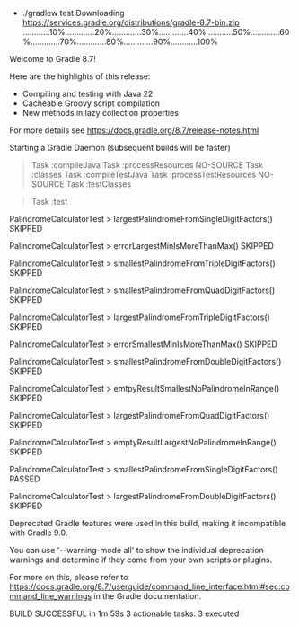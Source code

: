 + ./gradlew test
Downloading https://services.gradle.org/distributions/gradle-8.7-bin.zip
............10%.............20%.............30%.............40%............50%.............60%.............70%.............80%.............90%............100%

Welcome to Gradle 8.7!

Here are the highlights of this release:
 - Compiling and testing with Java 22
 - Cacheable Groovy script compilation
 - New methods in lazy collection properties

For more details see https://docs.gradle.org/8.7/release-notes.html

Starting a Gradle Daemon (subsequent builds will be faster)
> Task :compileJava
> Task :processResources NO-SOURCE
> Task :classes
> Task :compileTestJava
> Task :processTestResources NO-SOURCE
> Task :testClasses

> Task :test

PalindromeCalculatorTest > largestPalindromeFromSingleDigitFactors() SKIPPED

PalindromeCalculatorTest > errorLargestMinIsMoreThanMax() SKIPPED

PalindromeCalculatorTest > smallestPalindromeFromTripleDigitFactors() SKIPPED

PalindromeCalculatorTest > smallestPalindromeFromQuadDigitFactors() SKIPPED

PalindromeCalculatorTest > largestPalindromeFromTripleDigitFactors() SKIPPED

PalindromeCalculatorTest > errorSmallestMinIsMoreThanMax() SKIPPED

PalindromeCalculatorTest > smallestPalindromeFromDoubleDigitFactors() SKIPPED

PalindromeCalculatorTest > emtpyResultSmallestNoPalindromeInRange() SKIPPED

PalindromeCalculatorTest > largestPalindromeFromQuadDigitFactors() SKIPPED

PalindromeCalculatorTest > emptyResultLargestNoPalindromeInRange() SKIPPED

PalindromeCalculatorTest > smallestPalindromeFromSingleDigitFactors() PASSED

PalindromeCalculatorTest > largestPalindromeFromDoubleDigitFactors() SKIPPED

Deprecated Gradle features were used in this build, making it incompatible with Gradle 9.0.

You can use '--warning-mode all' to show the individual deprecation warnings and determine if they come from your own scripts or plugins.

For more on this, please refer to https://docs.gradle.org/8.7/userguide/command_line_interface.html#sec:command_line_warnings in the Gradle documentation.

BUILD SUCCESSFUL in 1m 59s
3 actionable tasks: 3 executed
